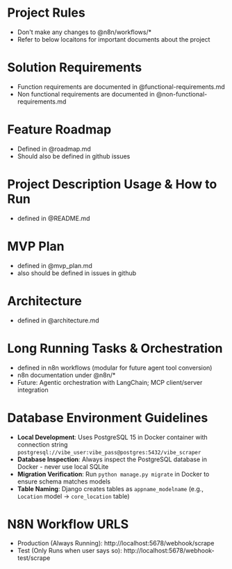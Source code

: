 # Project Rules
- Don't make any changes to @n8n/workflows/*
- Refer to below locaitons for important documents about the project

# Solution Requirements
- Function requirements are documented in @functional-requirements.md
- Non functional requirements are documented in @non-functional-requirements.md

# Feature Roadmap
- Defined in @roadmap.md
- Should also be defined in github issues

# Project Description Usage & How to Run
- defined in @README.md

# MVP Plan
- defined in @mvp_plan.md
- also should be defined in issues in github

# Architecture
- defined in @architecture.md

# Long Running Tasks & Orchestration
- defined in n8n workflows (modular for future agent tool conversion)
- n8n documentation under @n8n/*
- Future: Agentic orchestration with LangChain; MCP client/server integration

# Database Environment Guidelines
- **Local Development**: Uses PostgreSQL 15 in Docker container with connection string `postgresql://vibe_user:vibe_pass@postgres:5432/vibe_scraper`
- **Database Inspection**: Always inspect the PostgreSQL database in Docker - never use local SQLite
- **Migration Verification**: Run `python manage.py migrate` in Docker to ensure schema matches models
- **Table Naming**: Django creates tables as `appname_modelname` (e.g., `Location` model → `core_location` table)

# N8N Workflow URLS
- Production (Always Running): http://localhost:5678/webhook/scrape
- Test (Only Runs when user says so): http://localhost:5678/webhook-test/scrape